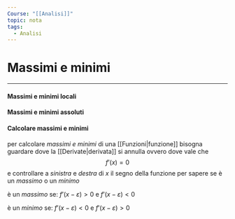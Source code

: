 ```yaml
---
Course: "[[Analisi]]"
topic: nota
tags:
  - Analisi
---
```

# Massimi e minimi
---

#### Massimi e minimi locali

#### Massimi e minimi assoluti


#### Calcolare massimi e minimi
per calcolare _massimi e minimi_ di una [[Funzioni|funzione]] bisogna guardare dove la [[Derivate|derivata]] si annulla ovvero dove vale che $$f’(x)=0$$ e controllare a _sinistra_ e _destra_ di $x$ il segno della funzione per sapere se è un _massimo_ o un _minimo_

è un _massimo_ se: $f’(x-\varepsilon) >0$ e $f’(x-\varepsilon) <0$

è un _minimo_ se: $f’(x-\varepsilon) <0$ e $f’(x-\varepsilon) >0$